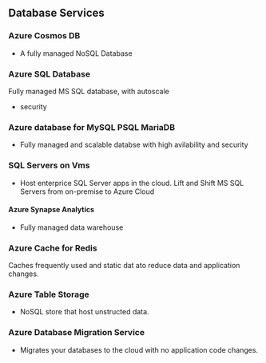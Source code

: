 ## Database Services

### Azure Cosmos DB
- A fully managed NoSQL Database

### Azure SQL Database
Fully managed MS SQL database, with autoscale
- security

### Azure database for MySQL PSQL MariaDB
- Fully managed and scalable databse with high avilability and security

### SQL Servers on Vms
- Host enterprice SQL Server apps in the cloud. Lift and Shift MS SQL Servers from on-premise to Azure Cloud

#### Azure Synapse Analytics
- Fully managed data warehouse
### Azure Cache for Redis
Caches frequently used and static dat ato reduce data and application changes. 
### Azure Table Storage
- NoSQL store that host unstructed data.
### Azure Database Migration Service
- Migrates your databases to the cloud with no application code changes.